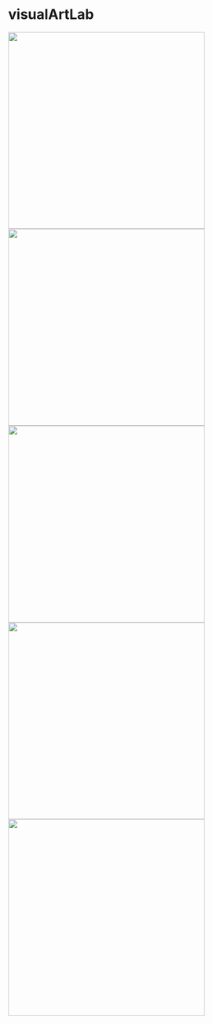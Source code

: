 # visualArtLab

<img src="https://www.dropbox.com/s/cdzomqppyukibdc/src0.jpg?raw=1" height="400">
<img src="https://www.dropbox.com/s/d61agmdfpsbaikx/1style0.jpg?raw=1" height="400">
<img src="https://www.dropbox.com/s/o088amixgwbyc89/style0.jpg?raw=1" height="400">

<img src="https://www.dropbox.com/s/cdzomqppyukibdc/src0.jpg?raw=1" width="400">
<img src="https://www.dropbox.com/s/cdzomqppyukibdc/src0.jpg?raw=1" width="400">



